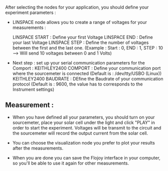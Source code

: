 After selecting the nodes for your application, you should define your experiment parameters : 

- LINSPACE node allows you to create a range of voltages for your measurements :

  LINSPACE START : Define your first Voltage 
  LINSPACE END : Define your last Voltage 
  LINSPACE STEP : Define the number of voltages between the first and the last one. 
  (Example : Start : 0, END : 1, STEP : 10 --> Will send 10 voltages between 0 and 1 Volts)
  
- Next step : set up your serial communication parameters for the Comport : 
  KEITHLEY2400 COMPORT : Define your communication port where the sourcemeter is connected (Default is : /dev/tty/USBO (Linux))
  KEITHLEY2400 BAUDRATE : DEfine the Baudrate of your communication protocol (Default is : 9600, the value has to corresponds to the Instrument settings)


## Measurement : 
- When you have defined all your parameters, you should turn on your sourcemeter, place your solar cell under the light and click "PLAY" in order to start the experiment. Voltages will be transmit to the circuit and the sourcemeter will record the output current from the solar cell. 

- You can choose the visualization node you prefer to plot your results after the measurements. 
  
- When you are done you can save the Flojoy interface in your computer, so you'll be able to use it again for other measurements. 